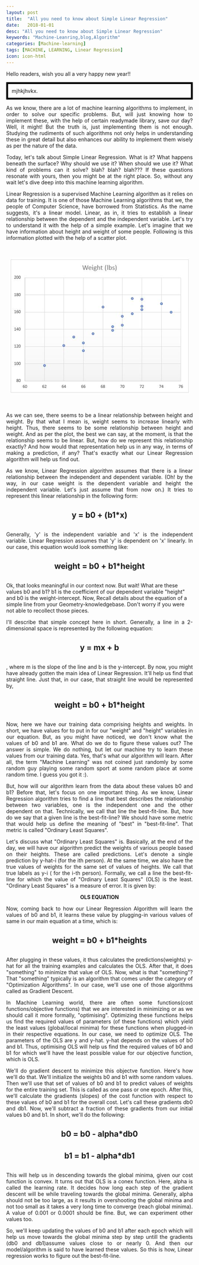 ```yaml
---
layout: post
title:  "All you need to know about Simple Linear Regression"
date:   2018-01-01
desc: "All you need to know about Simple Linear Regression"
keywords: "Machine-Leanring,blog,Algorithm"
categories: [Machine-learning]
tags: [MACHINE, LEARNING, Linear Regression]
icon: icon-html
---
```


Hello readers, wish you all a very happy new year!!
<div style="width 320px;
    padding: 10px;
    border: 5px solid black;
    margin: 0;">mjhkjhvkx.</div>
<p align="justify">
As we know, there are a lot of machine learning algorithms to implement, in order to solve our specific problems. But, will just knowing how to implement these, with the help of certain readymade library, save our day? Well, it might! But the truth is, just implementing them is not enough. Studying the rudiments of such algorithms not only helps in understanding these in great detail but also enhances our ability to implement them wisely as per the nature of the data.
</p>

<p align="justify">
Today, let's talk about Simple Linear Regression. What is it? What happens beneath the surface? Why should we use it? When should we use it? What kind of problems can it solve? blah? blah? blah??? If these questions resonate with yours, then you might be at the right place. So, without any wait let's dive deep into this machine learning algorithm.
</p>

<p align="justify">
Linear Regression is a supervised Machine Learning algorithm as it relies on data for training. It is one of those Machine Learning algorithms that we, the people of Computer Science, have borrowed from Statistics.  As the name suggests, it's a linear model. Linear, as in, it tries to establish a linear relationship between the dependent and the independent variable. Let's try to understand it with the help of a simple example. Let's imagine that we have information about height and weight of some people. Following is this information plotted with the help of a scatter plot.
</p>

<br>
<p align="center">
  <img alt="Detailed wallpaper collection item screenshot" title="Height vs Weight"  src="/static/assets/img/posts/LinearRegressionScatterPlot.JPG">
</p>
<br>

<p align="justify">
As we can see, there seems to be a linear relationship between height and weight. By that what I mean is, weight seems to increase linearly with height. Thus, there seems to be some relationship between height and weight. And as per the plot, the best we can say, at the moment, is that the relationship seems to be linear. But, how do we represent this relationship exactly? And how would that representation help us in any way, in terms of making a prediction, if any? That's exactly what our Linear Regression algorithm will help us find out.
</p>

<p align="justify">
As we know, Linear Regression algorithm assumes that there is a linear relationship between the independent and dependent variable. (Oh! by the way, in our case weight is the dependent variable and height the independent variable. Let's just assume that from now on.) It tries to represent this linear relationship in the following form:
</p>

<br>
<div style="font-size: 150%; font-weight: bold; ">
<center>y = b0 + (b1*x)</center>
</div>
<br>

<p align="justify">
Generally,  'y' is the independent variable and 'x' is the independent variable. Linear Regression assumes that 'y' is dependent on 'x' linearly. In our case, this equation would look something like:
</p>

<br>
<div style="font-size: 150%; font-weight: bold; ">
<center>weight = b0 + b1*height</center>
</div>
<br>

</p>
Ok, that looks meaningful in our context now. But wait! What are these values b0 and b1? b1 is the coefficient of our dependent variable "height" and b0 is the weight-intercept. Now, Recall details about the equation of a simple line from your Geometry-knowledgebase. Don't worry if you were not able to recollect those pieces. 
</p>

<p align="justify">
I'll describe that simple concept here in short. Generally, a line in a 2-dimensional space is represented by the following equation:
</p>

<br>
<div style="font-size: 150%; font-weight: bold; ">
<center>y = mx + b</center>
</div>
<br>

<p align="justify">
, where m is the slope of the line and b is the y-intercept.
By now, you might have already gotten the main idea of Linear Regression. It'll help us find that straight line. Just that, in our case, that straight line would be represented by,
</p>

<br>
<div style="font-size: 150%; font-weight: bold; ">
<center>weight = b0 + b1*height</center>
</div>
<br>

<p align="justify">
Now, here we have our training data comprising heights and weights. In short, we have values for to put in for our "weight" and "height" variables in our equation. But, as you might have noticed, we don't know what the values of b0 and b1 are. What do we do to figure these values out? The answer is simple. We do nothing, but let our machine try to learn these values from our training data. Yes, that's what our algorithm will learn. After all, the term "Machine Learning" was not coined just randomly by some random guy playing some random sport at some random place at some random time. I guess you got it :).
</p>
<p align="justify">
But, how will our algorithm learn from the data about these values b0 and b1? Before that, let's focus on one important thing. As we know, Linear Regression algorithm tries to find a line that best describes the relationship between two variables, one is the independent one and the other dependent on that. Technically, we call that line the best-fit-line. But, how do we say that a given line is the best-fit-line? We should have some metric that would help us define the meaning of "best" in "best-fit-line". That metric is called "Ordinary Least Squares". 
</p>
<p align="justify">
Let's discuss what "Ordinary Least Squares" is. Basically, at the end of the day, we will have our algorithm predict the weights of various people based on their heights. These are called predictions. Let's denote a single prediction by y-hat-i (for the ith person). At the same time, we also have the true values of weights for the same set of values of heights. We call that true labels as y-i ( for the i-th person). Formally, we call a line the best-fit-line for which the value of "Ordinary Least Squares" (OLS) is the least. "Ordinary Least Squares" is a measure of error. It is given by:
</p>

**<center>OLS EQUATION</center>**

<p align="justify">
Now, coming back to how our Linear Regression Algorithm will learn the values of b0 and b1, it learns these value by plugging-in various values of same in our main equation at a time, which is:
</p>

<br>
<div style="font-size: 150%; font-weight: bold; ">
<center>weight = b0 + b1*heights</center>
</div>
<br>

<p align="justify">
After plugging in these values, it thus calculates the predictions(weights) y-hat for all the training examples and calculates the OLS. After that, it does "something" to minimize that value of OLS. Now, what is that "something"? That "something" typically is an algorithm that comes under the category of "Optimization Algorithms". In our case, we'll use one of those algorithms called as Gradient Descent.
</p>
<p align="justify">
In Machine Learning world, there are often some functions(cost functions/objective functions) that we are interested in minimizing or as we should call it more formally, "optimising". Optimizing these functions helps us find the required values of parameters (of these functions) which yield the least values (global/local minima) for these functions when plugged-in in their respective equations. In our case, we need to optimize OLS. The parameters of the OLS are y and y-hat. y-hat depends on the values of b0 and b1. Thus, optimising OLS will help us find the required values of b0 and b1 for which we'll have the least possible value for our objective function, which is OLS. 
</p>
<p align="justify">
We'll do gradient descent to minimize this objectve function. Here's how we'll do that. We'll initialize the weights b0 and b1 with some random values. Then we'll use that set of values of b0 and b1 to predict values of weights for the entire training set. This is called as one pass or one epoch. After this, we'll calculate the gradients (slopes) of the cost function with respect to these values of b0 and b1 for the overall cost. Let's call these gradients db0 and db1. Now, we'll subtract a fraction of these gradients from our initial values b0 and b1.  In short, we'll do the following:
</p>

<br>
<div style="font-size: 150%; font-weight: bold; ">
<center>b0 = b0 - alpha*db0</center>
</div>
<br>

<br>
<div style="font-size: 150%; font-weight: bold; ">	
<center>b1 = b1 - alpha*db1</center>
</div>
<br>

<p align="justify">
This will help us in descending towards the global minima, given our cost function is convex. It turns out that OLS is a conex function. Here, alpha is called the learning rate. It decides how long each step of the gradient descent will be while traveling towards the global minima. Generally, alpha should not be too large, as it results in overshooting the global minima and not too small as it takes a very long time to converge (reach global minima). A value of 0.001 or 0.0001 should be fine. But, we can experiment other values too.
</p>

<p align="justify">
So, we'll keep updating the values of b0 and b1 after each epoch which will help us move towards the global minima step by step untill the gradients (db0 and db1)assume values close to or nearly 0. And then our model/algorithm is said to have learned these values. So this is how, Linear regression works to figure out the best-fit-line.
</p>